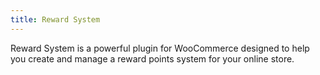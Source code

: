 ```yaml
---
title: Reward System
---
```


Reward System is a powerful plugin for WooCommerce designed to help you create and manage a reward points system for your online store.
